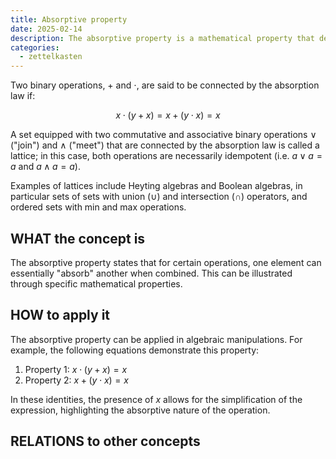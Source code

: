 ```yaml
---
title: Absorptive property
date: 2025-02-14
description: The absorptive property is a mathematical property that describes how certain operations interact with each other, specifically how one operation can absorb the other under specific conditions.
categories:
  - zettelkasten
---
```


Two binary operations, $+$ and $\cdot$, are said to be connected by the absorption law if:

$$x \cdot (y + x) = x + (y \cdot x) = x$$

A set equipped with two commutative and associative binary operations ∨ ("join") and ∧ ("meet") that are connected by the absorption law is called a lattice; in this case, both operations are necessarily idempotent (i.e. $a \lor a = a$ and $a \land a = a$).

Examples of lattices include Heyting algebras and Boolean algebras, in particular sets of sets with union ($\cup$) and intersection ($\cap$) operators, and ordered sets with min and max operations. 

## WHAT the concept is

The absorptive property states that for certain operations, one element can essentially "absorb" another when combined. This can be illustrated through specific mathematical properties.

## HOW to apply it

The absorptive property can be applied in algebraic manipulations. For example, the following equations demonstrate this property:

1. Property 1: $x \cdot (y + x) = x$
2. Property 2: $x + (y \cdot x) = x$

In these identities, the presence of $x$ allows for the simplification of the expression, highlighting the absorptive nature of the operation.

## RELATIONS to other concepts